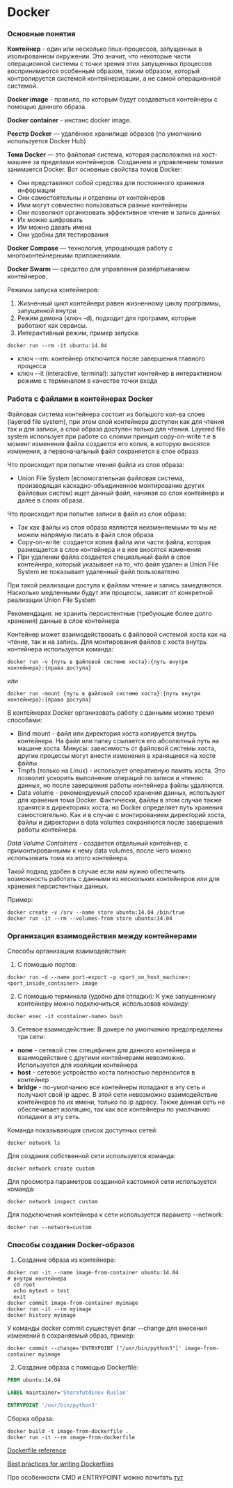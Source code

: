 # Docker

### Основные понятия

**Контейнер** - один или несколько linux-процессов, запущенных в изолированном окружении. 
Это значит, что некоторые части операционной системы с точки зрения этих запущенных процессов 
воспринимаются особенным образом, таким образом, который контролируется системой контейнеризации,
а не самой операционной системой.

**Docker image** - правила, по которым будут создаваться контейнеры с помощью
данного образа.

**Docker container** - инстанс docker image.

**Реестр Docker** — удалённое хранилище образов (по умолчанию используется Docker Hub)

**Тома Docker** — это файловая система, которая расположена на хост-машине за пределами контейнеров. 
Созданием и управлением томами занимается Docker. Вот основные свойства томов Docker:
* Они представляют собой средства для постоянного хранения информации
* Они самостоятельны и отделены от контейнеров
* Ими могут совместно пользоваться разные контейнеры
* Они позволяют организовать эффективное чтение и запись данных
* Их можно шифровать
* Им можно давать имена
* Они удобны для тестирования

**Docker Compose** — технология, упрощающая работу с многоконтейнерными приложениями.

**Docker Swarm** — средство для управления развёртыванием контейнеров.

Режимы запуска контейнеров:
1) Жизненный цикл контейнера равен жизненному циклу программы, запущенной внутри
2) Режим демона (ключ -d), подходит для программ, которые работают как сервисы.
3) Интерактивный режим, пример запуска: 
```shell
docker run --rm -it ubuntu:14.04
```
* ключ --rm: контейнер отключится после завершения главного процесса
* ключ --it (interactive, terminal): запустит контейнер в интерактивном режиме 
с терминалом в качестве точки входа

### Работа с файлами в контейнерах Docker

Файловая система контейнера состоит из большого кол-ва слоев (layered file system), 
при этом слой контейнера доступен как для чтения так и для записи, 
а слой образа доступен только для чтения. Layered file system использует при работе со слоями 
принцип сopy-on-write т.е в момент изменения файла создается его копия, в которую вносятся 
изменения, а первоначальный файл сохраняется в слое образа

Что происходит при попытке чтения файла из слоя образа: 
* Union File System (вспомогательная файловая система, производящая 
  каскадно-объединенное монтирование других файловых систем) ищет данный файл, 
  начиная со слоя контейнера и далее в слоях образа.

Что происходит при попытке записи в файл из слоя образа: 
* Так как файлы из слоя образа являются неизменяемыми 
  то мы не можем напрямую писать в файл слоя образа
* Copy-on-write: создается копия файла или части файла, 
  которая размещается в слое контейнера и в нее вносятся изменения
* При удалении файла создается специальный файл в слое контейнера, который указывает на то, 
  что файл удален и Union File System не показывает удаленный файл пользователю 

При такой реализации доступа к файлам чтение и запись замедляются. 
Насколько медленными будут эти процессы, зависит от конкретной реализации Union File System

Рекомендация: не хранить персистентные (требующие более долго хранения) данные
в слое контейнера

Контейнер может взаимодействовать с файловой системой хоста 
как на чтение, так и на запись. Для монтирования файлов с хоста внутрь контейнера
используется команда: 

```shell script
docker run -v {путь в файловой системе хоста}:{путь внутри контейнера}:{права доступа}
```
или
```shell script
docker run -mount {путь в файловой системе хоста}:{путь внутри контейнера}:{права доступа}
```

В контейнерах Docker организовать работу с данными можно тремя способами:

* Bind mount - файл или директория хоста копируется внутрь контейнера. На файл или папку ссылается его абсолютный путь 
  на машине хоста. Минусы: зависимость от файловой системы хоста, другие процессы могут внести изменения 
  в хранящиеся на хосте файлы
* Tmpfs (только на Linux) - использует оперативную память хоста. Это позволит ускорить выполнение операций по записи
  и чтению данных, но после завершения работы контейнера файлы удаляются. 
* Data volume - рекомендуемый способ хранения данных, используют для хранения тома Docker. Фактически, 
  файлы в этом случае также хранятся в директориях хоста, но Docker определяет путь хранения самостоятельно. 
  Как и в случае с монтированием директорий хоста, файлы и директории в data volumes сохраняются после завершения работы 
  контейнера.

*Data Volume Containers* - создается отдельный контейнер, с примонтированными к нему
data volumes, после чего можно использовать тома из этого контейнера. 

Такой подход удобен в случае если нам нужно обеспечить возможность работать с данными
из нескольких контейнеров или для хранения персистентных данных.

Пример:
```shell script
docker create -v /srv --name store ubuntu:14.04 /bin/true
docker run -it --rm --volumes-from store ubuntu:14.04
```


### Организация взаимодействия между контейнерами

Способы организации взаимодействия:
1) С помощью портов: 
```shell script
docker run -d --name port-export -p <port_on_host_machine>:<port_inside_container> image
```

2) С помощью терминала (удобно для отладки):
К уже запущенному контейнеру можно подключиться, использовав команду:
```shell script
docker exec -it <container-name> bash
```

3) Сетевое взаимодействие: 
В докере по умолчанию предопределены три сети: 
* **none** - сетевой стек специфичен для данного контейнера и взаимодействие 
с другими контейнерами невозможно. Используется для изоляции контейнера
* **host** - сетевое устройство хоста полностью переносится в контейнер
* **bridge** - по-умолчанию все контейнеры попадают в эту сеть и получают свой ip адрес.
В этой сети невозможно взаимодействие контейнеров по их имени, только по ip адресу.
Также данная сеть не обеспечивает изоляцию, так как все контейнеры по умолчанию попадают в эту сеть.

Команда показывающая список доступных сетей: 
```shell script
docker network ls
```

Для создания собственной сети используется команда: 
```shell script
docker network create custom
```

Для просмотра параметров созданной кастомной сети используется команда: 
```shell
docker network inspect custom
```

Для подключения контейнера к сети используется параметр --network: 
```shell script
docker run --network=custom
```

### Способы создания Docker-образов

1) Создание образа из контейнера: 
```shell
docker run -it --name image-from-container ubuntu:14.04
# внутри контейнера
  cd root
  echo mytext > test
  exit
docker commit image-from-container myimage
docker run -it --rm myimage
docker history myimage
```

У команды docker commit существует флаг --change для внесения изменений в сохраняемый образ, пример:
```shell
docker commit --change='ENTRYPOINT ["/usr/bin/python3"]' image-from-container myimage
```

2) Создание образа с помощью Dockerfile:
```dockerfile
FROM ubuntu:14.04

LABEL maintainer='Sharafutdinov Ruslan'

ENTRYPOINT '/usr/bin/python3'
```

Сборка образа: 
```shell
docker build -t image-from-dockerfile .
docker run -it --rm image-from-dockerfile
```

[Dockerfile reference](https://docs.docker.com/engine/reference/builder/)

[Best practices for writing Dockerfiles](https://docs.docker.com/develop/develop-images/dockerfile_best-practices/)

Про особенности CMD и ENTRYPOINT можно почитать [тут](https://habr.com/ru/company/southbridge/blog/329138/)
